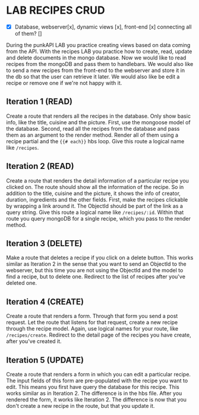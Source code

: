 # LAB RECIPES CRUD

- [x] Database, webserver[x], dynamic views [x], front-end [x] connecting all of them? []

During the punkAPI LAB you practice creating views based on data coming from the API. With the recipes LAB you practice how to create, read, update and delete documents in the mongo database. Now we would like to read recipes from the mongoDB and pass them to handlebars. We would also like to send a new recipes from the front-end to the webserver and store it in the db so that the user can retrieve it later. We would also like be edit a recipe or remove one if we're not happy with it.

## Iteration 1 (READ)
Create a route that renders all the recipes in the database. Only show basic info, like the title, cuisine and the picture. First, use the mongoose model of the database. Second, read all the recipes from the database and pass them as an argument to the render method. Render all of them using a recipe partial and the ``{{# each}}`` hbs loop. Give this route a logical name like `/recipes`.

## Iteration 2 (READ)
Create a route that renders the detail information of a particular recipe you clicked on. The route should show all the information of the recipe. So in addition to the title, cuisine and the picture, it shows the info of creator, duration, ingredients and the other fields. First, make the recipes clickable by wrapping a link around it. The ObjectId should be part of the link as a query string. Give this route a logical name like `/recipes/:id`. Within that route you query mongoDB for a single recipe, which you pass to the render method.

## Iteration 3 (DELETE)
Make a route that deletes a recipe if you click on a delete button. This works similar as Iteration 2 in the sense that you want to send an ObjectId to the webserver, but this time you are not using the ObjectId and the model to find a recipe, but to delete one. Redirect to the list of recipes after you've deleted one.

## Iteration 4 (CREATE)
Create a route that renders a form. Through that form you send a post request. Let the route that listens for that request, create a new recipe through the recipe model. Again, use logical names for your route, like `/recipes/create`. Redirect to the detail page of the recipes you have create, after you've created it.

## Iteration 5 (UPDATE)
Create a route that renders a form in which you can edit a particular recipe. The input fields of this form are pre-populated with the recipe you want to edit. This means you first have query the database for this recipe. This works similar as in Iteration 2. The difference is in the hbs file. After you rendered the form, it works like Iteration 2. The difference is now that you don't create a new recipe in the route, but that you update it.